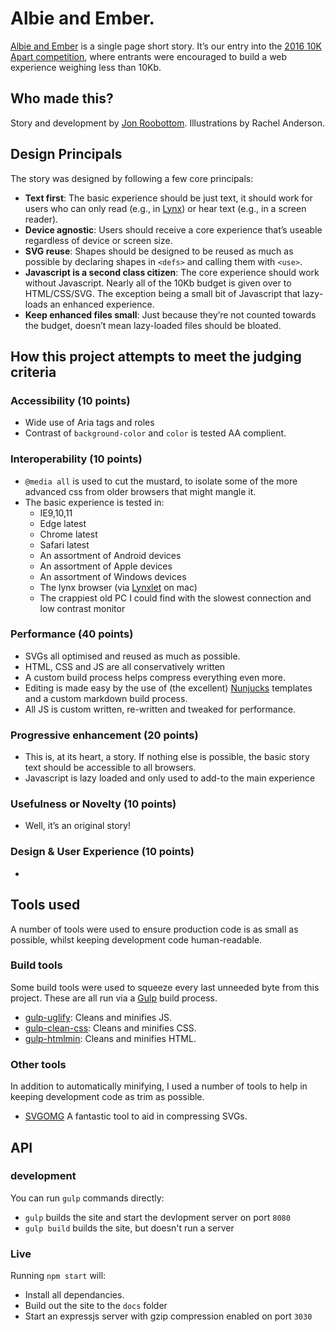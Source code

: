 # Albie and Ember.
[Albie and Ember](https://roobottom.github.io/albie-and-ember/) is a single page short story. It’s our entry into the [2016 10K Apart competition](https://a-k-apart.com/), where entrants were encouraged to build a web experience weighing less than 10Kb.

## Who made this?

Story and development by [Jon Roobottom](http://roobottom.com). Illustrations by Rachel Anderson. 

## Design Principals
The story was designed by following a few core principals:

* **Text first**: The basic experience should be just text, it should work for users who can only read (e.g., in [Lynx](http://lynx.browser.org/)) or hear text (e.g., in a screen reader).
* **Device agnostic**: Users should receive a core experience that’s useable regardless of device or screen size.
* **SVG reuse**: Shapes should be designed to be reused as much as possible by declaring shapes in `<defs>` and calling them with `<use>`.
* **Javascript is a second class citizen**: The core experience should work without Javascript. Nearly all of the 10Kb budget is given over to HTML/CSS/SVG. The exception being a small bit of Javascript that lazy-loads an enhanced experience.
* **Keep enhanced files small**: Just because they’re not counted towards the budget, doesn’t mean lazy-loaded files should be bloated.

## How this project attempts to meet the judging criteria

### Accessibility (10 points)

* Wide use of Aria tags and roles
* Contrast of `background-color` and `color` is tested AA complient. 

### Interoperability (10 points)

* `@media all` is used to cut the mustard, to isolate some of the more advanced css from older browsers that might mangle it.
* The basic experience is tested in:
	* IE9,10,11
	* Edge latest
	* Chrome latest
	* Safari latest
	* An assortment of Android devices
	* An assortment of Apple devices
	* An assortment of Windows devices
	* The lynx browser (via [Lynxlet](http://habilis.net/lynxlet/) on mac)
	* The crappiest old PC I could find with the slowest connection and low contrast monitor


### Performance (40 points)

* SVGs all optimised and reused as much as possible.
* HTML, CSS and JS are all conservatively written
* A custom build process helps compress everything even more.
* Editing is made easy by the use of (the excellent) [Nunjucks](https://mozilla.github.io/nunjucks/) templates and a custom markdown build process.
* All JS is custom written, re-written and tweaked for performance.

### Progressive enhancement (20 points)

* This is, at its heart, a story. If nothing else is possible, the basic story text should be accessible to all browsers.
* Javascript is lazy loaded and only used to add-to the main experience

### Usefulness or Novelty (10 points)

* Well, it’s an original story!

### Design & User Experience (10 points)

* 

## Tools used

A number of tools were used to ensure production code is as small as possible, whilst keeping development code human-readable.

### Build tools

Some build tools were used to squeeze every last unneeded byte from this project. These are all run via a [Gulp](http://gulpjs.com/) build process. 

* [gulp-uglify](https://github.com/terinjokes/gulp-uglify): Cleans and minifies JS.
* [gulp-clean-css](https://github.com/scniro/gulp-clean-css): Cleans and minifies CSS.
* [gulp-htmlmin](https://github.com/jonschlinkert/gulp-htmlmin): Cleans and minifies HTML.

### Other tools

In addition to automatically minifying, I used a number of tools to help in keeping development code as trim as possible.

* [SVGOMG](https://jakearchibald.github.io/svgomg/) A fantastic tool to aid in compressing SVGs.

## API

### development

You can run `gulp` commands directly:

* `gulp` builds the site and start the devlopment server on port `8080`
* `gulp build` builds the site, but doesn't run a server

### Live

Running `npm start` will:

* Install all dependancies.
* Build out the site to the `docs` folder
* Start an expressjs server with gzip compression enabled on port `3030`

